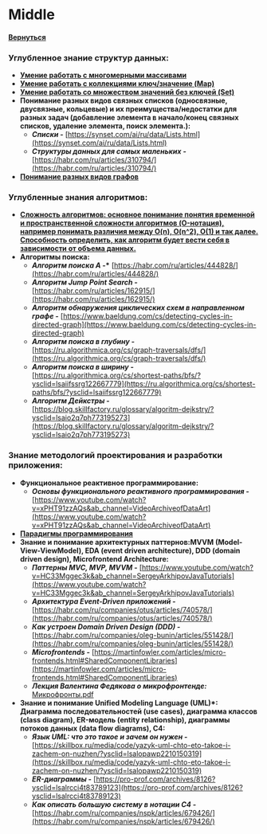 # Middle

#### [Вернуться](../CS.md)

### Углубленное знание структур данных:

- [**Умение работать с многомерными массивами**](https://codechick.io/tutorials/javascript/js-multidim-array?ysclid=lstbv2qs43752898741)
- [**Умение работать с коллекциями ключ/значение (Map)**](https://doka.guide/js/map/?ysclid=lstbvfpadi292275011)
- [**Умение работать со множеством значений без ключей (Set)**](https://doka.guide/js/set/?ysclid=lstbvw4xjz549586062)
- **Понимание разных видов связных списков (односвязные, двусвязные, кольцевые) и их преимущества/недостатки для разных задач (добавление элемента в начало/конец связных списков, удаление элемента, поиск элемента.):**
  - **_Списки -_** [https://synset.com/ai/ru/data/Lists.html](https://synset.com/ai/ru/data/Lists.html)
  - **_Структуры данных для самых маленьких -_** [https://habr.com/ru/articles/310794/](https://habr.com/ru/articles/310794/)
- [**Понимание разных видов графов**](https://habr.com/ru/companies/otus/articles/568026/)

### Углубленные знания алгоритмов:

- [**Сложность алгоритмов: основное понимание понятия временной и пространственной сложности алгоритмов (O-нотация), например понимать различия между O(n), O(n^2), O(1) и так далее. Способность определить, как алгоритм будет вести себя в зависимости от объема данных.**](https://habr.com/ru/articles/173821/)
- **Алгоритмы поиска:**
  - **_Алгоритм поиска A_ -\*** [https://habr.com/ru/articles/444828/](https://habr.com/ru/articles/444828/)
  - **_Алгоритм Jump Point Search -_** [https://habr.com/ru/articles/162915/](https://habr.com/ru/articles/162915/)
  - **_Алгоритм обнаружения циклических схем в направленном графе -_** [https://www.baeldung.com/cs/detecting-cycles-in-directed-graph](https://www.baeldung.com/cs/detecting-cycles-in-directed-graph)
  - **_Алгоритм поиска в глубину -_** [https://ru.algorithmica.org/cs/graph-traversals/dfs/](https://ru.algorithmica.org/cs/graph-traversals/dfs/)
  - **_Алгоритм поиска в ширину -_** [https://ru.algorithmica.org/cs/shortest-paths/bfs/?ysclid=lsaiifssrg122667779](https://ru.algorithmica.org/cs/shortest-paths/bfs/?ysclid=lsaiifssrg122667779)
  - **_Алгоритм Дейкстры -_** [https://blog.skillfactory.ru/glossary/algoritm-dejkstry/?ysclid=lsaio2q7ph773195273](https://blog.skillfactory.ru/glossary/algoritm-dejkstry/?ysclid=lsaio2q7ph773195273)

### Знание методологий проектирования и разработки приложения:

- **Функциональное реактивное программирование:**
  - **_Основы функционального реактивного программирования -_** [https://www.youtube.com/watch?v=xPHT91zzAQs&ab_channel=VideoArchiveofDataArt](https://www.youtube.com/watch?v=xPHT91zzAQs&ab_channel=VideoArchiveofDataArt)
- [**Парадигмы программирования**](https://doka.guide/tools/programming-paradigms/?ysclid=lsalbq5tzm349795473)
- **Знание и понимание архитектурных паттернов:MVVM (Model-View-ViewModel), EDA (event driven architecture), DDD (domain driven design), Microfrontend Architecture:**
  - **_Паттерны MVC, MVP, MVVM -_** [https://www.youtube.com/watch?v=HC33Mggec3k&ab_channel=SergeyArkhipovJavaTutorials](https://www.youtube.com/watch?v=HC33Mggec3k&ab_channel=SergeyArkhipovJavaTutorials)
  - **_Архитектура Event-Driven приложений -_** [https://habr.com/ru/companies/otus/articles/740578/](https://habr.com/ru/companies/otus/articles/740578/)
  - **_Как устроен Domain Driven Design (DDD) -_** [https://habr.com/ru/companies/oleg-bunin/articles/551428/](https://habr.com/ru/companies/oleg-bunin/articles/551428/)
  - **_Microfrontends -_** [https://martinfowler.com/articles/micro-frontends.html#SharedComponentLibraries](https://martinfowler.com/articles/micro-frontends.html#SharedComponentLibraries)
  - **_Лекция Валентина Федякова о микрофронтенде:_**
    [Микрофронты.pdf](files/microfrontends.pdf)
- **Знание и понимание Unified Modeling Language (UML)\*: Диаграмма последовательностей (use cases), диаграмма классов (class diagram), ER-модель (entity relationship), диаграммы потоков данных (data flow diagrams), C4:**
  - **_Язык UML: что это такое и зачем он нужен -_** [https://skillbox.ru/media/code/yazyk-uml-chto-eto-takoe-i-zachem-on-nuzhen/?ysclid=lsalopawp2210150319](https://skillbox.ru/media/code/yazyk-uml-chto-eto-takoe-i-zachem-on-nuzhen/?ysclid=lsalopawp2210150319)
  - **_ER-диаграммы -_** [https://pro-prof.com/archives/8126?ysclid=lsalrcci4t83789123](https://pro-prof.com/archives/8126?ysclid=lsalrcci4t83789123)
  - **_Как описать большую систему в нотации С4 -_** [https://habr.com/ru/companies/nspk/articles/679426/](https://habr.com/ru/companies/nspk/articles/679426/)
